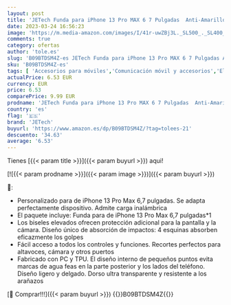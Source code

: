 ```yaml
---
layout: post
title: 'JETech Funda para iPhone 13 Pro MAX 6 7 Pulgadas  Anti-Amarillo Carcasa de Parachoques Prueba Golpes  Respaldo Transparente Antiarañazos  HD Clara '
date: 2023-03-24 16:56:23
image: 'https://m.media-amazon.com/images/I/41r-uwZBj3L._SL500_._SL400_.jpg'
comments: true
category: ofertas
author: 'tole.es'
slug: 'B09BTDSM4Z-es JETech Funda para iPhone 13 Pro MAX 6 7 Pulgadas Anti-...'
sku: 'B09BTDSM4Z-es'
tags: [ 'Accesorios para móviles','Comunicación móvil y accesorios','Electrónica','Fundas y carcasas para teléfonos móviles','iphone','jetech','🇪🇸', ]
actualPrice: 6.53 EUR
currency: EUR
price: 6.53
comparePrice: 9.99 EUR
prodname: 'JETech Funda para iPhone 13 Pro MAX 6 7 Pulgadas  Anti-Amarillo Carcasa de Parachoques Prueba Golpes  Respaldo Transparente Antiarañazos  HD Clara '
country: 'es'
flag: '🇪🇸'
brand: 'JETech'
buyurl: 'https://www.amazon.es/dp/B09BTDSM4Z/?tag=tolees-21'
descuento: '34.63'
average: '6.53'
---
```


Tienes [{{< param title >}}]({{< param buyurl >}}) aqui!

[![{{< param prodname >}}]({{< param image >}})]({{< param buyurl >}})

🔎:

- Personalizado para de iPhone 13 Pro Max 6,7 pulgadas. Se adapta perfectamente dispositivo. Admite carga inalámbrica
- El paquete incluye: Funda para de iPhone 13 Pro Max 6,7 pulgadas*1
- Los biseles elevados ofrecen protección adicional para la pantalla y la cámara. Diseño único de absorción de impactos: 4 esquinas absorben eficazmente los golpes
- Fácil acceso a todos los controles y funciones. Recortes perfectos para altavoces, cámara y otros puertos
- Fabricado con PC y TPU. El diseño interno de pequeños puntos evita marcas de agua feas en la parte posterior y los lados del teléfono. Diseño ligero y delgado. Dorso ultra transparente y resistente a los arañazos

[🛒 Comprar!!!]({{< param buyurl >}})
{{<world>}}B09BTDSM4Z{{</world>}}
